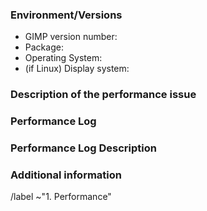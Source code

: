 ﻿<!-- ⚠️ IMPORTANT: READ ME! ⚠️
This is the template for performance issues.
For bug reports, feature requests and security reports, please switch instead to the appropriate template in the "Choose a template" list.

It is important that you fill all the fields of the template. -->

### Environment/Versions

- GIMP version number:
- Package: <!--[flatpak? Installer from gimp.org? If another installer, tell us where from] (write it after the > symbol)-->
- Operating System: <!--[Windows? macOS? Linux? All? Add OS versions too] (write it after the > symbol) -->
- (if Linux) Display system: <!--[X11? Wayland? Which compositor and version?] (write it after the > symbol) -->

<!-- Note: you are expected to have verified the performance issue still exists
either in the last stable version of GIMP or on updated development code
(master branch). -->

### Description of the performance issue

<!-- Please provide a general description of the issue. -->

### Performance Log

<!-- Please record a performance log demonstrating the issue, and attach it to the report.
For more information, see

  https://developer.gimp.org/core/debug/performance-logs/

-->

### Performance Log Description

<!-- Please describe in detail the actions performed in the performance log.
If you added empty event markers to the log, please provide a description for them here.
If you recorded a screencast while recording the log, please attach it here. -->

### Additional information

<!-- If there is any additional information, please provide it here. -->

/label ~"1. Performance"
